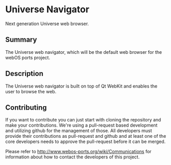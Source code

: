 Universe Navigator
==================

Next generation Universe web browser.

Summary
-------
The Universe web navigator, which will be the default web browser for the webOS ports project.

Description
-----------
The Universe web navigator is built on top of Qt WebKit and enables the user to browse the web.

## Contributing

If you want to contribute you can just start with cloning the repository and make your
contributions. We're using a pull-request based development and utilizing github for the
management of those. All developers must provide their contributions as pull-request and
github and at least one of the core developers needs to approve the pull-request before it
can be merged.

Please refer to http://www.webos-ports.org/wiki/Communications for information about how to
contact the developers of this project.

